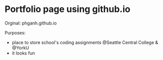 # Portfolio page using github.io
Orginal: phganh.github.io

Purposes:
- place to store school's coding assignments @Seattle Central College & @YorkU
- it looks fun
